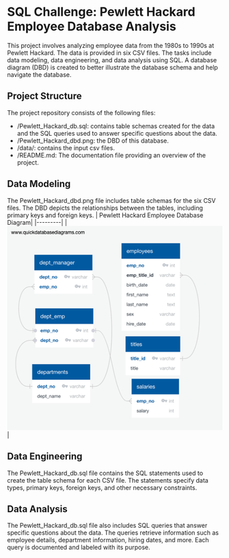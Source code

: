 # SQL Challenge: Pewlett Hackard Employee Database Analysis

This project involves analyzing employee data from the 1980s to 1990s at Pewlett Hackard. The data is provided in six CSV files. The tasks include data modeling, data engineering, and data analysis using SQL. A database diagram (DBD) is created to better illustrate the database schema and help navigate the database.

## Project Structure
The project repository consists of the following files:
* /Pewlett_Hackard_db.sql: contains table schemas created for the data and the SQL queries used to answer specific questions about the data.
* /Pewlett_Hackard_dbd.png: the DBD of this database.
* /data/: contains the input csv files.
* /README.md: The documentation file providing an overview of the project.

## Data Modeling
The Pewlett_Hackard_dbd.png file includes table schemas for the six CSV files. The DBD depicts the relationships between the tables, including primary keys and foreign keys.
| Pewlett Hackard Employee Database Diagram|
|---------|
| ![Pewlett Hackard Employee Database DBD](/Pewlett_Hackard_dbd.png) |

## Data Engineering
The Pewlett_Hackard_db.sql file contains the SQL statements used to create the table schema for each CSV file. The statements specify data types, primary keys, foreign keys, and other necessary constraints.

## Data Analysis
The Pewlett_Hackard_db.sql file also includes SQL queries that answer specific questions about the data. The queries retrieve information such as employee details, department information, hiring dates, and more. Each query is documented and labeled with its purpose.
